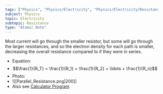 ```yaml
---
tags: ["Physics", "Physics/Electricity", "Physics/Electricity/Resistance"]
subject: Physics
topic: Electricity
subtopic: Resistance
type: "Atomic Note"
---
```


Most current will go through the smaller resistor, but some will go through the larger resistances, and so the electron density for each path is smaller, decreasing the overall resistance compared to if they were in series.
 - Equation: 
  - $$\frac{1}{R_T} = \frac{1}{R_1} + \frac{1}{R_2} + \ldots + \frac{1}{R_n}$$
 - Photo:
  - ![[Parallel_Resistance.png|200]]
 - Also see [Calculator Program](https://github.com/Epacnoss/calculator-programs/blob/main/ParaResist.py)